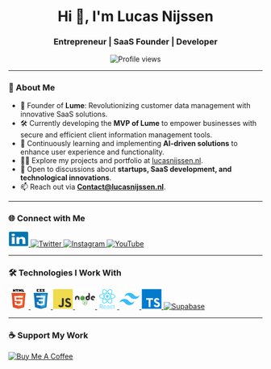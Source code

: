 <h1 align="center">Hi 👋, I'm Lucas Nijssen</h1>
<h3 align="center">Entrepreneur | SaaS Founder | Developer</h3>

<p align="center">
  <img src="https://komarev.com/ghpvc/?username=lucasnijssen&label=Profile%20views&color=0e75b6&style=flat" alt="Profile views" />
</p>

---

### 🚀 About Me

- 💼 Founder of **Lume**: Revolutionizing customer data management with innovative SaaS solutions.  
- 🛠️ Currently developing the **MVP of Lume** to empower businesses with secure and efficient client information management tools.  
- 🌱 Continuously learning and implementing **AI-driven solutions** to enhance user experience and functionality.  
- 👨‍💻 Explore my projects and portfolio at [lucasnijssen.nl](https://lucasnijssen.nl).  
- 💬 Open to discussions about **startups, SaaS development, and technological innovations**.  
- 📫 Reach out via **Contact@lucasnijssen.nl**.  

---

### 🌐 Connect with Me

<p align="left">
  <a href="https://linkedin.com/in/lucasnijssen" target="_blank">
    <img src="https://raw.githubusercontent.com/devicons/devicon/master/icons/linkedin/linkedin-original.svg" alt="LinkedIn" height="30" width="40" />
  </a>
  <a href="https://twitter.com/lucasnijssen" target="_blank">
    <img src="https://raw.githubusercontent.com/rahuldkjain/github-profile-readme-generator/master/src/images/icons/Social/twitter.svg" alt="Twitter" height="30" width="40" />
  </a>
  <a href="https://instagram.com/lucasnijssen" target="_blank">
    <img src="https://raw.githubusercontent.com/rahuldkjain/github-profile-readme-generator/master/src/images/icons/Social/instagram.svg" alt="Instagram" height="30" width="40" />
  </a>
  <a href="https://www.youtube.com/@lucasnijssen" target="_blank">
    <img src="https://raw.githubusercontent.com/rahuldkjain/github-profile-readme-generator/master/src/images/icons/Social/youtube.svg" alt="YouTube" height="30" width="40" />
  </a>
</p>

---

### 🛠️ Technologies I Work With

<p align="left">
  <a href="https://developer.mozilla.org/en-US/docs/Web/HTML" target="_blank" rel="noreferrer">
    <img src="https://raw.githubusercontent.com/devicons/devicon/master/icons/html5/html5-original-wordmark.svg" alt="HTML5" width="40" height="40" />
  </a>
  <a href="https://developer.mozilla.org/en-US/docs/Web/CSS" target="_blank" rel="noreferrer">
    <img src="https://raw.githubusercontent.com/devicons/devicon/master/icons/css3/css3-original-wordmark.svg" alt="CSS3" width="40" height="40" />
  </a>
  <a href="https://www.javascript.com/" target="_blank" rel="noreferrer">
    <img src="https://raw.githubusercontent.com/devicons/devicon/master/icons/javascript/javascript-original.svg" alt="JavaScript" width="40" height="40" />
  </a>
  <a href="https://nodejs.org/" target="_blank" rel="noreferrer">
    <img src="https://raw.githubusercontent.com/devicons/devicon/master/icons/nodejs/nodejs-original-wordmark.svg" alt="Node.js" width="40" height="40" />
  </a>
  <a href="https://react.dev/" target="_blank" rel="noreferrer">
    <img src="https://raw.githubusercontent.com/devicons/devicon/master/icons/react/react-original-wordmark.svg" alt="React" width="40" height="40" />
  </a>
  <a href="https://tailwindcss.com/" target="_blank" rel="noreferrer">
    <img src="https://raw.githubusercontent.com/devicons/devicon/refs/heads/master/icons/tailwindcss/tailwindcss-original.svg" alt="Tailwind CSS" width="40" height="40" />
  </a>
  <a href="https://www.typescriptlang.org/" target="_blank" rel="noreferrer">
    <img src="https://raw.githubusercontent.com/devicons/devicon/master/icons/typescript/typescript-original.svg" alt="TypeScript" width="40" height="40" />
  </a>
  <a href="https://supabase.com/" target="_blank" rel="noreferrer">
    <img src="https://www.vectorlogo.zone/logos/supabase/supabase-icon.svg" alt="Supabase" width="40" height="40" />
  </a>
</p>

---

### ☕ Support My Work

<p>
  <a href="https://www.buymeacoffee.com/Lucasnijssen">
    <img src="https://cdn.buymeacoffee.com/buttons/v2/default-yellow.png" height="50" width="210" alt="Buy Me A Coffee" />
  </a>
</p>